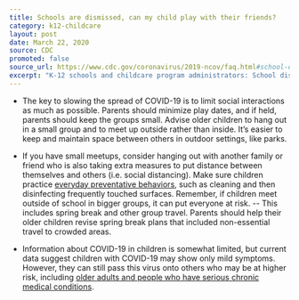 ```yaml
---
title: Schools are dismissed, can my child play with their friends?
category: k12-childcare
layout: post
date: March 22, 2020
source: CDC
promoted: false
source_url: https://www.cdc.gov/coronavirus/2019-ncov/faq.html#school-dismissals
excerpt: "K-12 schools and childcare program administrators: School dismissals"
---
```


- The key to slowing the spread of COVID-19 is to limit social interactions as much as possible. Parents should minimize play 
dates, and if held, parents should keep the groups small. Advise older children to hang out in a small group and to meet up 
outside rather than inside. It’s easier to keep and maintain space between others in outdoor settings, like parks.

- If you have small meetups, consider hanging out with another family or friend who is also taking extra measures to put 
distance between themselves and others (i.e. social distancing). Make sure children practice [everyday preventative behaviors](https://www.cdc.gov/coronavirus/2019-ncov/prepare/prevention.html), 
such as cleaning and then disinfecting frequently touched surfaces. Remember, if children meet outside of school in bigger 
groups, it can put everyone at risk.
-- This includes spring break and other group travel. Parents should help their older children revise spring break plans that 
included non-essential travel to crowded areas.

- Information about COVID-19 in children is somewhat limited, but current data suggest children with COVID-19 may show only mild 
symptoms. However, they can still pass this virus onto others who may be at higher risk, including 
[older adults and people who have serious chronic medical conditions](https://www.cdc.gov/coronavirus/2019-ncov/prepare/prevention.html).
